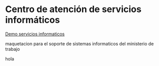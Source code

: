 <h1>Centro de atención de servicios informáticos</h1>
<a href = "https://hernanruscica.github.io/ServiciosInformaticosSoporte/">Demo servicios informaticos</a>
<p>maquetacion para el soporte de sistemas informaticos del ministerio de trabajo</p>hola
